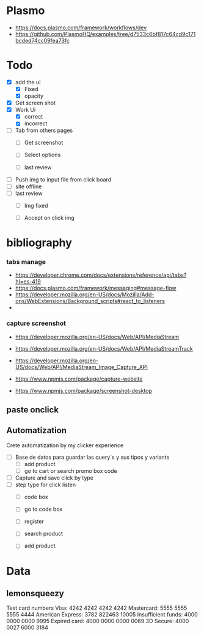 


# Plasmo
- https://docs.plasmo.com/framework/workflows/dev
- https://github.com/PlasmoHQ/examples/tree/d7533c6bf817c64cd9c171bcded74cc09fea73fc


# Todo

- [x] add the ui
  - [x] Fixed
  - [x] opacity
- [x] Get screen shot
- [x] Work Ui
  - [x] correct
  - [x] incorrect

- [ ] Tab from others pages
  - [ ] Get screenshot
  - [ ] Select options
  - [ ] last review


- [ ] Push img to input file from click board
- [ ] site offline
- [ ] last review
  - [ ] Img fixed
  - [ ] Accept on click img






# bibliography

 
### tabs manage
- https://developer.chrome.com/docs/extensions/reference/api/tabs?hl=es-419
- https://docs.plasmo.com/framework/messaging#message-flow
- https://developer.mozilla.org/en-US/docs/Mozilla/Add-ons/WebExtensions/Background_scripts#react_to_listeners
- 

### capture screenshot 

- https://developer.mozilla.org/en-US/docs/Web/API/MediaStream
- https://developer.mozilla.org/en-US/docs/Web/API/MediaStreamTrack
- https://developer.mozilla.org/en-US/docs/Web/API/MediaStream_Image_Capture_API
  
- https://www.npmjs.com/package/capture-website
- https://www.npmjs.com/package/screenshot-desktop


## paste onclick

## Automatization
Crete automatization by my clicker experience

- [ ] Base de datos para guardar las query´s y sus tipos y variants
  - [ ]  add product
  - [ ]  go to cart or search promo box code
- [ ] Capture and save click by type
- [ ] step type for click listen
  - [ ] code box
  - [ ] go to code box
  - [ ] register
  - [ ] search product
  - [ ] add product


# Data
## lemonsqueezy  

Test card numbers
Visa: 4242 4242 4242 4242
Mastercard: 5555 5555 5555 4444
American Express: 3782 822463 10005
Insufficient funds: 4000 0000 0000 9995
Expired card: 4000 0000 0000 0069
3D Secure: 4000 0027 6000 3184